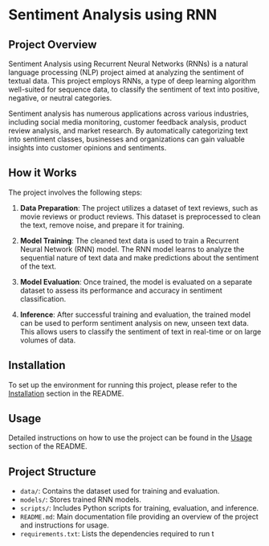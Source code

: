 
# Sentiment Analysis using RNN

## Project Overview
Sentiment Analysis using Recurrent Neural Networks (RNNs) is a natural language processing (NLP) project aimed at analyzing the sentiment of textual data. This project employs RNNs, a type of deep learning algorithm well-suited for sequence data, to classify the sentiment of text into positive, negative, or neutral categories.

Sentiment analysis has numerous applications across various industries, including social media monitoring, customer feedback analysis, product review analysis, and market research. By automatically categorizing text into sentiment classes, businesses and organizations can gain valuable insights into customer opinions and sentiments.

## How it Works
The project involves the following steps:

1. **Data Preparation**: The project utilizes a dataset of text reviews, such as movie reviews or product reviews. This dataset is preprocessed to clean the text, remove noise, and prepare it for training.

2. **Model Training**: The cleaned text data is used to train a Recurrent Neural Network (RNN) model. The RNN model learns to analyze the sequential nature of text data and make predictions about the sentiment of the text.

3. **Model Evaluation**: Once trained, the model is evaluated on a separate dataset to assess its performance and accuracy in sentiment classification.

4. **Inference**: After successful training and evaluation, the trained model can be used to perform sentiment analysis on new, unseen text data. This allows users to classify the sentiment of text in real-time or on large volumes of data.

## Installation
To set up the environment for running this project, please refer to the [Installation](#installation) section in the README.

## Usage
Detailed instructions on how to use the project can be found in the [Usage](#usage) section of the README.

## Project Structure
- `data/`: Contains the dataset used for training and evaluation.
- `models/`: Stores trained RNN models.
- `scripts/`: Includes Python scripts for training, evaluation, and inference.
- `README.md`: Main documentation file providing an overview of the project and instructions for usage.
- `requirements.txt`: Lists the dependencies required to run t
